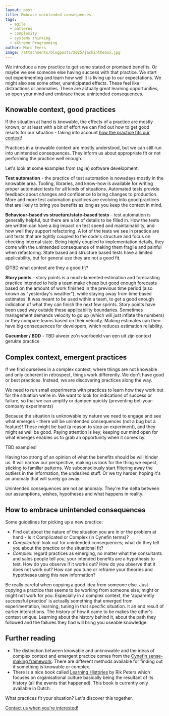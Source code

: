```yaml
---
layout: post
title: Embrace unintended consequences
tags:
  - agile
  - patterns
  - complexity
  - systems thinking
  - eXtreme Programming
author: Marc Evers
image: /attachments/blogposts/2025/jackinthebox.jpg
---
```



We introduce a new practice to get some stated or promised benefits. Or maybe we see someone else having success with that practice. We start out experimenting and learn how well it is living up to our expectations. We might also see some other, unanticipated effects. These feel like distractions or anomalies. These are actually great learning opportunities, so open your mind and embrace these unintended consequences.


## Knowable context, good practices

If the situation at hand is knowable, the effects of a practice are mostly known, or at least with a bit of effort we can find out how to get good results for our situation - taking into account [how the practice fits our context](/2025/10/06/practices-are-patterns.html)!

Practices in a knowable context are mostly understood, but we can still run into unintended consequences. They inform us about appropriate fit or not performing the practice well enough. 

Let's look at some examples from (agile) software development. 

**Test automation** - the practice of test automation is nowadays mostly in the knowable area. Tooling, libraries, and know-how is available for writing proper automated tests for all kinds of situations. Automated tests provide feedback about changes and confidence to bring changes to production. More and more test automation practices are evolving into good practices that are likely to bring you benefits as long as you keep the context in mind.

**Behaviour-based vs structure/state-based tests** - test automation is generally helpful, but there are a lot of details to be filled in. How the tests are written can have a big impact on test speed and maintainability, and how well they support refactoring. A lot of the tests we see in practice are unit tests that are tightly coupled to the code's structure and focus on checking internal state. Being highly coupled to implementation details, they come with the unintended consequence of making them fragile and painful when refactoring. State based and structure based tests have a limited applicability, but for general use they are not a good fit. 

@TBD what context are they a good fit?

**Story points** - story points is a much-lamented estimation and forecasting practice intended to help a team make cheap but good enough forecasts based on the amount of work finished in the previous time period (also known as "yesterday's weather"), while staying away from time based estimates. It was meant to be used within a team, to get a good enough indication of what they can finish the next few sprints. Story points have been used way outside these applicability boundaries. Sometimes management demands velocity to go up (which will just inflate the numbers) or they compare teams based on their velocity.  Making estimates can then have big consequences for developers, which reduces estimation reliability.

**Cucumber / BDD** - TBD alweer zo'n voorbeeld van een uit zijn context gerukte practice


## Complex context, emergent practices

If we find ourselves in a complex context, where things are not knowable and only coherent in retrospect, things work differently. We don't have good or best practices. Instead, we are discovering practices along the way.

We need to run small experiments with practices to learn how they work out for the situation we're in. We want to look for indications of success or failure, so that we can amplify or dampen quickly (preventing bet-your-company experiments)

Because the situation is unknowable by nature we need to engage and see what emerges - there will be unintended consequences (not a bug but a feature)! These might be bad (a reason to stop an experiment), and they might as well be good. Paying attention is key; keeping our mind open for what emerges enables us to grab an opportunity when it comes by.

TBD examples!

Having too strong of an opinion of what the benefits should be will hinder us. It will narrow our perspective, making us look for the thing we expect, sticking to familiar patterns. We subconsciously start filtering away the outliers in the information, the undesired stuff. Or we try harder, hoping it's an anomaly that will surely go away. 

Unintended consequences are not an anomaly. They're the delta between our assumptions, wishes, hypotheses and what happens in reality.


## How to embrace unintended consequences

Some guidelines for picking up a new practice:

- Find out about the nature of the situation you are in or the problem at hand - Is it Complicated or Complex (in Cynefin terms)?
- *Complicated*: look out for unintended consequences; what do they tell you about the practice or the situational fit? 
- *Complex*: regard practices as emerging, no matter what the consultants and sales people tell you; your intended benefits are a hypothesis to test. How do you observe if it works out? How do you observe that it does not work out? How can you tune or reframe your theories and hypotheses using this new information?

Be really careful when copying a good idea from someone else. Just copying a practice that seems to be working from someone else, might or might not work for you. Especially in a complex context, the 'apparently successful practice' is actually something that emerged from experimentation, learning, tuning in that specific situation. It an end result of earlier interactions. The history of how it came to be makes the other's context unique. Learning about the history behind it, about the path they followed and the failures they had will bring you useable knowledge.

## Further reading

- The distinction between knowable and unknowable and the ideas of complex context and emergent practice comes from the [Cynefin sense-making framework](https://cynefin.io/wiki/Cynefin). There are different methods available for finding out if something is knowable or complex.
- There is a nice book called [Learning Histories](https://www.learninghistories.nl/post/nieuw-boek-learning-histories-vat-krijgen-op-je-organisatiecultuur) by Rik Peters which focuses on organisational culture basically being the resultant of its history (all the events that happened). This book is currently only available in Dutch.

<aside>
  <p>
What practices fit your situation? Let's discover this together.
  </p>
  <p><div>
    <a href="/contact">Contact us when you're interested!</a>
  </div></p>
</aside>
